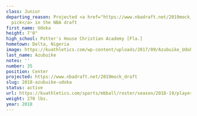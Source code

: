 ```yaml
---
class: Junior
departing_reason: Projected <a href="https://www.nbadraft.net/2019mock_draft">52nd
  pick</a> in the NBA draft
first_name: Udoka
height: 7'0"
high_school: Potter's House Christian Academy [Fla.]
hometown: Delta, Nigeria
image: https://kuathletics.com/wp-content/uploads/2017/09/Azubuike_Udoka-745x1024.jpg
last_name: Azubuike
notes: ''
number: 35
position: Center
projected: https://www.nbadraft.net/2019mock_draft
slug: 2018-azubuike-udoka
status: active
url: https://kuathletics.com/sports/mbball/roster/season/2018-19/player/udoka-azubuike/
weight: 270 lbs.
year: 2018
---
```

